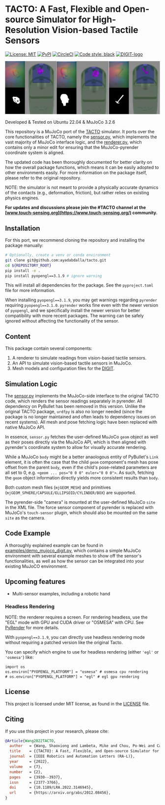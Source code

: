 # TACTO: A Fast, Flexible and Open-source Simulator for High-Resolution Vision-based Tactile Sensors

[![License: MIT](https://img.shields.io/github/license/facebookresearch/tacto)](LICENSE)
[![PyPI](https://img.shields.io/pypi/v/tacto)](https://pypi.org/project/tacto/)
[![CircleCI](https://circleci.com/gh/facebookresearch/tacto.svg?style=shield)](https://circleci.com/gh/facebookresearch/tacto)
[![Code style: black](https://img.shields.io/badge/code%20style-black-000000.svg)](https://github.com/psf/black)
<a href="https://digit.ml/">
<img height="20" src="/website/static/img/digit-logo.svg" alt="DIGIT-logo" />
</a>

<img src="/website/static/img/mujoco-tacto.jpg?raw=true" alt="TACTO Simulator" />

Developed & Tested on Ubuntu 22.04 & MuJoCo 3.2.6

This repository is a MuJoCo port of the [TACTO](https://github.com/facebookresearch/tacto) simulator.
It ports over the core functionalities of TACTO, namely the [sensor.py](tacto/sensor.py), which implements the vast majority of MuJoCo interface logic, and the [renderer.py](tacto/renderer.py), which contains only a minor edit for ensuring that the MuJoCo-pyrender coordinate system is aligned.

The updated code has been thoroughly documented for better clarity on how the overall package functions, which means it can be easily adopted to other environments easily. For more information on the package itself, please refer to the original repository.

NOTE: the simulator is not meant to provide a physically accurate dynamics of the contacts (e.g., deformation, friction), but rather relies on existing physics engines.

**For updates and discussions please join the #TACTO channel at the [www.touch-sensing.org](https://www.touch-sensing.org/) community.**


## Installation

For this port, we recommend cloning the repository and installing the package manually:

```bash
# Optionally, create a venv or conda environment
git clone git@github.com:ayadabdalla/tacto.git
cd ${REPOSITORY_ROOT}
pip install -e .
pip install pyopengl==3.1.9 # ignore warning
```
This will install all dependencies for the package. See the `pyproject.toml` file for more information. 

When installing `pyopengl==3.1.9`, you may get warnings regarding `pyrender` requiring `pyopengl==3.1.0`. `pyrender` works fine even with the newer version of `pyopengl`, and we specifically install the newer version for better compatibility with more recent packages. The warning can be safely ignored without affecting the functionality of the sensor.

## Content
This package contain several components:
1) A renderer to simulate readings from vision-based tactile sensors.
2) An API to simulate vision-based tactile sensors in MuJoCo.
3) Mesh models and configuration files for the [DIGIT](https://digit.ml).

## Simulation Logic
The [sensor.py](tacto/sensor.py) implements the MuJoCo-side interface to the original TACTO code, which renders the sensor readings separately in pyrender.
All dependency on PyBullet has been removed in this version. Unlike the original TACTO package, `urdfpy` is also no longer needed (since the package is no longer maintained and often leads to dependency issues on recent systems). All mesh and pose fetching logic have been replaced with native MuJoCo API.

In essence, `sensor.py` fetches the user-defined MuJoCo `geom` object as well as their poses directly via the MuJoCo API, which is then aligned with pyrender's coordinate system to allow for visually accurate rendering.

While a MuJoCo `body` might be a better anaologous entity of PyBullet's `Link` element, it is often the case that the child `geom` component's mesh has pose offset from the parent `body`, even if the child's pose-related parameters are all set to 0, e.g. `<geom ... pos="0 0 0" euler="0 0 0">`. As such, fetching the `geom` object information directly yields more consistent results than `body`.

Both custom mesh files (`mjGEOM_MESH`) and primitives (`mjGEOM_SPHERE/CAPSULE/ELLIPSOID/CYLINDER/BOX`) are supported.

The pyrender-side "camera" is mounted at the user-defined MuJoCo `site` in the XML file. The force sensor component of pyrender is replaced with MuJoCo's `touch-sensor` plugin, which should also be mounted on the same `site` as the camera.

## Code Example
A thoroughly explained example can be found in [examples/demo_mujoco_digit.py](examples/demo_mujoco_digit.py), which contains a simple MuJoCo environment with several example meshes to show off the sensor's functionalities, as well as how the sensor can be integrated into your existing MuJoCO environment.

## Upcoming features
- Multi-sensor examples, including a robotic hand

### Headless Rendering
NOTE: the renderer requires a screen. For rendering headless, use the "EGL" mode with GPU and CUDA driver or "OSMESA" with CPU. 
See [PyRender](https://pyrender.readthedocs.io/en/latest/install/index.html) for more details.

With `pyopengl==3.1.9`, you can directly use headless rendering mode without requiring a patched version like the original Tacto.

You can specify which engine to use for headless rendering (either `'egl'` or `'osmesa'`) like:

```
import os
os.environ["PYOPENGL_PLATFORM"] = "osmesa" # osmesa cpu rendering
# os.environ["PYOPENGL_PLATFORM"] = "egl" # egl gpu rendering

```

## License
This project is licensed under MIT license, as found in the [LICENSE](LICENSE) file.


## Citing
If you use this project in your research, please cite:

```BibTeX
@Article{Wang2022TACTO,
  author   = {Wang, Shaoxiong and Lambeta, Mike and Chou, Po-Wei and Calandra, Roberto},
  title    = {{TACTO}: A Fast, Flexible, and Open-source Simulator for High-resolution Vision-based Tactile Sensors},
  journal  = {IEEE Robotics and Automation Letters (RA-L)},
  year     = {2022},
  volume   = {7},
  number   = {2},
  pages    = {3930--3937},
  issn     = {2377-3766},
  doi      = {10.1109/LRA.2022.3146945},
  url      = {https://arxiv.org/abs/2012.08456},
}
```


